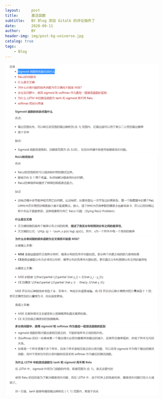 ```yaml
---
layout:     post
title:      激活函数
subtitle:   BY Blog 添加 Gitalk 的评论插件了
date:       2020-09-11
author:     BY
header-img: img/post-bg-universe.jpg
catalog: true
tags:
    - Blog
---
```


![avatar](https://raw.githubusercontent.com/LoveNingBo/LoveNingBo.github.io/master/pictures/激活函数/激活函数1.png)
![avatar](https://raw.githubusercontent.com/LoveNingBo/LoveNingBo.github.io/master/pictures/激活函数/激活函数2.png)
![avatar](https://raw.githubusercontent.com/LoveNingBo/LoveNingBo.github.io/master/pictures/激活函数/激活函数3.png)
![avatar](https://raw.githubusercontent.com/LoveNingBo/LoveNingBo.github.io/master/pictures/激活函数/激活函数4.png)  